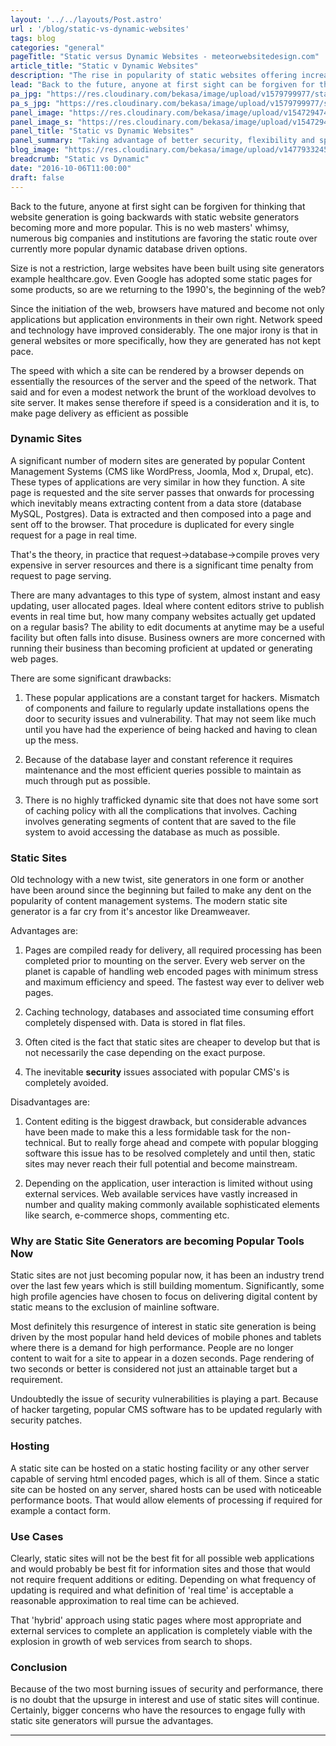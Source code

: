 ```yaml
---
layout: '../../layouts/Post.astro'
url : '/blog/static-vs-dynamic-websites'
tags: blog
categories: "general"
pageTitle: "Static versus Dynamic Websites - meteorwebsitedesign.com"
article_title: "Static v Dynamic Websites"
description: "The rise in popularity of static websites offering increased performance, security, and minimal maintenance - fueled in part by the revolution in the use of mobile devices."
lead: "Back to the future, anyone at first sight can be forgiven for thinking that website generation is going backwards with static website generators becoming more and more popular."
pa_jpg: "https://res.cloudinary.com/bekasa/image/upload/v1579799977/static_s_gdrtsb.jpg"
pa_s_jpg: "https://res.cloudinary.com/bekasa/image/upload/v1579799977/static_s_vn8i53.webp"
panel_image: "https://res.cloudinary.com/bekasa/image/upload/v1547294743/static_jrqcyi.webp"
panel_image_s: "https://res.cloudinary.com/bekasa/image/upload/v1547294743/static_s_apz1ms.webp"
panel_title: "Static vs Dynamic Websites"
panel_summary: "Taking advantage of better security, flexibility and speed and cheaper delivery costs as static pages can be hosted on even the most basic web server"
blog_image: "https://res.cloudinary.com/bekasa/image/upload/v1477933245/static-dynamic-min_lat0hd.png"
breadcrumb: "Static vs Dynamic"
date: "2016-10-06T11:00:00"
draft: false
---
```


Back to the future, anyone at first sight can be forgiven for thinking that website generation is going backwards with static website generators becoming more and more popular. This is no web masters' whimsy, numerous big companies and institutions are favoring the static route over currently more popular dynamic database driven options. 

Size is not a restriction, large websites have been built using site generators example healthcare.gov. Even Google has adopted some static pages for some products, so are we returning to the 1990's, the beginning of the web?

Since the initiation of the web, browsers have matured and become not only applications but application environments in their own right. Network speed and technology have improved considerably. The one major irony is that in general websites or more specifically, how they are generated has not kept pace.

The speed with which a site can be rendered by a  browser depends on essentially the resources of the server and the speed of the network. That said and for even a modest network the brunt of the workload devolves to site server. It makes sense therefore if speed is a consideration and it is, to make page delivery as efficient as possible

### Dynamic Sites
A significant number of modern sites are generated by popular Content Management Systems (CMS like WordPress, Joomla, Mod x, Drupal, etc). These types of applications are very similar in how they function. A site page is requested and the site server passes that onwards for processing which inevitably means extracting content from a data store (database MySQL, Postgres). Data is extracted and then composed into a page and sent off to the browser. That procedure is duplicated for every single request for a page in real time.

That's the theory, in practice that request->database->compile proves very expensive in server resources and there is a significant time penalty from request to page serving.

There are many advantages to this type of system, almost instant and easy updating, user allocated pages. Ideal where content editors strive to publish events in real time but, how many company websites actually get updated on a regular basis? The ability to edit documents at anytime may be a useful facility but often falls into disuse. Business owners are more concerned with running their business than becoming proficient at updated or generating web pages.

There are some significant drawbacks:
1. These popular applications are a constant target for hackers. Mismatch of components and failure to regularly update installations opens the door to security issues and vulnerability. That may not seem like much until you have had the experience of being hacked and having to clean up the mess.

2. Because of the database layer and constant reference it requires maintenance and the most efficient queries possible to maintain as much through put as possible.

3. There is no highly trafficked dynamic site that does not have some sort of caching policy with all the complications that involves. Caching involves generating segments of content that are saved to the file system to avoid accessing the database as much as possible.

### Static Sites 

Old technology with a new twist, site generators in one form or another have been around since the beginning but failed to make any dent on the popularity of content management systems. The modern static site generator is a far cry from it's ancestor like Dreamweaver.

Advantages are:

1. Pages are compiled ready for delivery, all required processing has been completed prior to mounting on the server. Every web server on the planet is capable of handling web encoded pages with minimum stress and maximum efficiency and speed. The fastest way ever to deliver web pages.

2. Caching technology, databases and associated time consuming effort completely dispensed with. Data is stored in flat files.

3. Often cited is the fact that static sites are cheaper to develop but that is not necessarily the case depending on the exact purpose.

4. The inevitable **security** issues associated with popular CMS's is completely avoided.


Disadvantages are:

1. Content editing is the biggest drawback, but considerable advances have been made to make this a less formidable task for the non-technical. But to really forge ahead and compete with popular blogging software this issue has to be resolved completely and until then, static sites may never reach their full potential and become mainstream.

2. Depending on the application, user interaction is limited without using external services. Web available services have vastly increased in number and quality making commonly available sophisticated elements like search, e-commerce shops, commenting etc.

### Why are Static Site Generators are becoming Popular Tools Now

Static sites are not just becoming popular now, it has been an industry trend over the last few years which is still building momentum. Significantly, some high profile agencies have chosen to focus on delivering digital content by static means to the exclusion of mainline software. 

Most definitely this resurgence of interest in static site generation is being driven by the most popular hand held devices of mobile phones and tablets where there is a demand for high performance. People are no longer content to wait for a site to appear in a dozen seconds. Page rendering of two seconds or better is considered not just an attainable target but a requirement.

Undoubtedly the issue of security vulnerabilities is playing a part. Because of hacker targeting, popular CMS software has to be updated regularly with security patches.


### Hosting

A static site can be hosted on a static hosting facility or any other server capable of serving html encoded pages, which is all of them. Since a static site can be hosted on any server, shared hosts can be used with noticeable performance boots. That would allow elements of processing if required for example a contact form.

### Use Cases

Clearly, static sites will not be the best fit for all possible web applications and would probably be best fit for information sites and those that would not require frequent additions or editing. Depending on what frequency of updating is required and what definition of 'real time' is acceptable a reasonable approximation to real time can be achieved.

That 'hybrid' approach using static pages where most appropriate and external services to complete an application is completely viable with the explosion in growth of web services from search to shops.


### Conclusion

Because of the two most burning issues of security and performance, there is no doubt that the upsurge in interest and use of static sites will continue. Certainly, bigger concerns who have the resources to engage fully with static site generators will pursue the advantages. 

<hr />